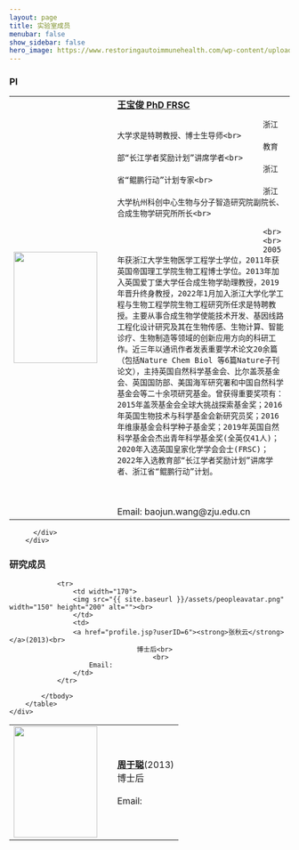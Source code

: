 ```yaml
---
layout: page
title: 实验室成员
menubar: false
show_sidebar: false
hero_image: https://www.restoringautoimmunehealth.com/wp-content/uploads/2019/01/DNA-image-1080x640.jpg
---
```





<!-- <figure class="image">
  <img src="https://unsplash.it/1200/768.jpg?image=250" alt="{{ include.description }}">
  <figcaption>caption</figcaption>
</figure> -->



<div class="content panel panel-primary">
    <div class="content panel-heading">    
        <h3 class="panel-title">PI</h3>
    </div>
          <div class="content panel-body">
		  			<table>
                    	<tbody><tr>
                        	<td width="170">
                            <img src="{{ site.baseurl }}/assets/wangbaojun.png" width="150" height="200" alt=""><br>
                            </td>                            
                            <td>
                            <a href="./baojunwang"><strong>王宝俊 PhD FRSC</strong></a><br>
                                    
                                    浙江大学求是特聘教授、博士生导师<br>
                                    教育部“长江学者奖励计划”讲席学者<br>
                                    浙江省“鲲鹏行动”计划专家<br>
                                    浙江大学杭州科创中心生物与分子智造研究院副院长、合成生物学研究所所长<br>

									<br>
                                    <br>
                                    2005年获浙江大学生物医学工程学士学位，2011年获英国帝国理工学院生物工程博士学位。2013年加入英国爱丁堡大学任合成生物学助理教授，2019年晋升终身教授，2022年1月加入浙江大学化学工程与生物工程学院生物工程研究所任求是特聘教授。主要从事合成生物学使能技术开发、基因线路工程化设计研究及其在生物传感、生物计算、智能诊疗、生物制造等领域的创新应用方向的科研工作。近三年以通讯作者发表重要学术论文20余篇（包括Nature Chem Biol 等6篇Nature子刊论文），主持英国自然科学基金会、比尔盖茨基金会、英国国防部、美国海军研究署和中国自然科学基金会等二十余项研究基金。曾获得重要奖项有：2015年盖茨基金会全球大挑战探索基金奖；2016年英国生物技术与科学基金会新研究员奖；2016年维康基金会科学种子基金奖；2019年英国自然科学基金会杰出青年科学基金奖(全英仅41人)；2020年入选英国皇家化学学会会士(FRSC)；2022年入选教育部“长江学者奖励计划”讲席学者、浙江省“鲲鹏行动”计划。

<br>
<br>
Email:  baojun.wang@zju.edu.cn
                            </td>
                        </tr>
                    </tbody></table>		
            
          </div>
        </div>



<div class="content panel panel-primary">
    <div class="content panel-heading">
        <h3 class="panel-title">研究成员</h3>
    </div>
    <div class="content panel-body">
		<table>
            <tbody>
                <tr>
                    <td width="170">
                    <img src="{{ site.baseurl }}/assets/peopleavatar.png" width="150" height="200" alt=""><br>
                    </td>                            
                    <td>
                    <a href="profile.jsp?userID=6"><strong>周于聪</strong></a>(2013)<br>
									博士后<br>
                                        <br>
                        Email:  
					</td>	
                </tr>

                <tr>
                    <td width="170">
                    <img src="{{ site.baseurl }}/assets/peopleavatar.png" width="150" height="200" alt=""><br>
                    </td>                            
                    <td>
                    <a href="profile.jsp?userID=6"><strong>张秋云</strong></a>(2013)<br>
									博士后<br>
                                        <br>
                        Email: 
					</td>	
                </tr>

            </tbody>
        </table>		
    </div>
</div>


